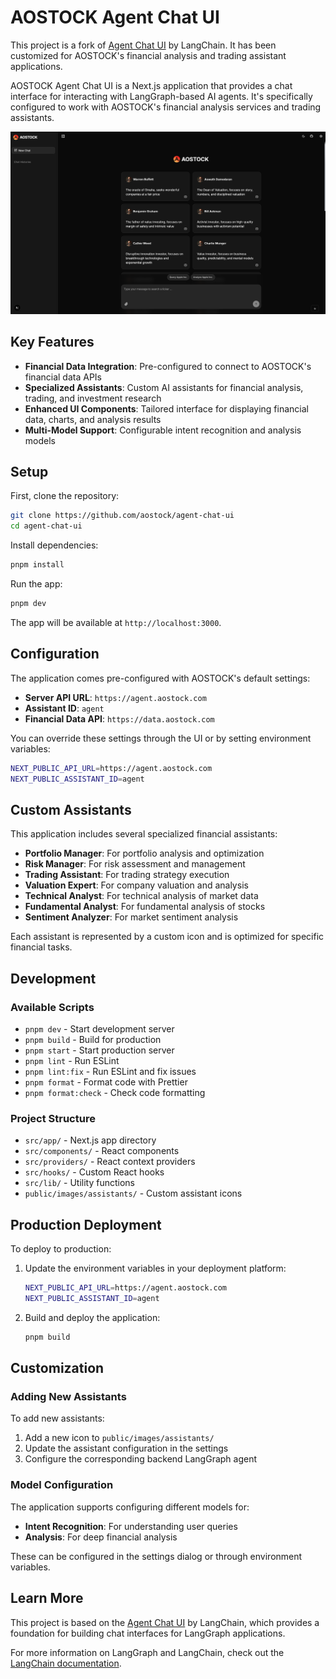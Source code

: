 # AOSTOCK Agent Chat UI

This project is a fork of [Agent Chat UI](https://github.com/langchain-ai/agent-chat-ui) by LangChain. It has been customized for AOSTOCK's financial analysis and trading assistant applications.

AOSTOCK Agent Chat UI is a Next.js application that provides a chat interface for interacting with LangGraph-based AI agents. It's specifically configured to work with AOSTOCK's financial analysis services and trading assistants.

![Home Page Preview](images/home.png)

## Key Features

- **Financial Data Integration**: Pre-configured to connect to AOSTOCK's financial data APIs
- **Specialized Assistants**: Custom AI assistants for financial analysis, trading, and investment research
- **Enhanced UI Components**: Tailored interface for displaying financial data, charts, and analysis results
- **Multi-Model Support**: Configurable intent recognition and analysis models

## Setup

First, clone the repository:

```bash
git clone https://github.com/aostock/agent-chat-ui
cd agent-chat-ui
```

Install dependencies:

```bash
pnpm install
```

Run the app:

```bash
pnpm dev
```

The app will be available at `http://localhost:3000`.

## Configuration

The application comes pre-configured with AOSTOCK's default settings:

- **Server API URL**: `https://agent.aostock.com`
- **Assistant ID**: `agent`
- **Financial Data API**: `https://data.aostock.com`

You can override these settings through the UI or by setting environment variables:

```bash
NEXT_PUBLIC_API_URL=https://agent.aostock.com
NEXT_PUBLIC_ASSISTANT_ID=agent
```

## Custom Assistants

This application includes several specialized financial assistants:

- **Portfolio Manager**: For portfolio analysis and optimization
- **Risk Manager**: For risk assessment and management
- **Trading Assistant**: For trading strategy execution
- **Valuation Expert**: For company valuation and analysis
- **Technical Analyst**: For technical analysis of market data
- **Fundamental Analyst**: For fundamental analysis of stocks
- **Sentiment Analyzer**: For market sentiment analysis

Each assistant is represented by a custom icon and is optimized for specific financial tasks.

## Development

### Available Scripts

- `pnpm dev` - Start development server
- `pnpm build` - Build for production
- `pnpm start` - Start production server
- `pnpm lint` - Run ESLint
- `pnpm lint:fix` - Run ESLint and fix issues
- `pnpm format` - Format code with Prettier
- `pnpm format:check` - Check code formatting

### Project Structure

- `src/app/` - Next.js app directory
- `src/components/` - React components
- `src/providers/` - React context providers
- `src/hooks/` - Custom React hooks
- `src/lib/` - Utility functions
- `public/images/assistants/` - Custom assistant icons

## Production Deployment

To deploy to production:

1. Update the environment variables in your deployment platform:

   ```bash
   NEXT_PUBLIC_API_URL=https://agent.aostock.com
   NEXT_PUBLIC_ASSISTANT_ID=agent
   ```

2. Build and deploy the application:
   ```bash
   pnpm build
   ```

## Customization

### Adding New Assistants

To add new assistants:

1. Add a new icon to `public/images/assistants/`
2. Update the assistant configuration in the settings
3. Configure the corresponding backend LangGraph agent

### Model Configuration

The application supports configuring different models for:

- **Intent Recognition**: For understanding user queries
- **Analysis**: For deep financial analysis

These can be configured in the settings dialog or through environment variables.

## Learn More

This project is based on the [Agent Chat UI](https://github.com/langchain-ai/agent-chat-ui) by LangChain, which provides a foundation for building chat interfaces for LangGraph applications.

For more information on LangGraph and LangChain, check out the [LangChain documentation](https://docs.langchain.com/docs/).
